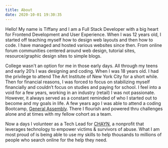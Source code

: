 ```yaml
---
title: About
date: 2020-10-01 19:30:35
---
```


<!-- ![drawing, hera hussain @ chayn.co](images/8.png) -->
Hello!  My name is Tiffany and I am a Full Stack Developer with a big heart for Frontend Development and User Experience. When I was 12 years old, I started off teaching myself how to design web layouts and then how to code. I have managed and hosted various websites since then. From online forum communities centered around web design, tutorial sites, resource/graphic design sites to simple blogs.

College wasn't an option for me in those early days. All through my teens and early 20’s I was designing and coding. When I was 18 years old. I had the privilege to attend The Art Institute of New York City for a short while. Then for financial reasons, I was forced to focus on stabilizing myself financially and couldn’t focus on studies and paying for school. I feel into a void for a few years, working in an industry (retail) I was not passionate. However, it always served as a constant reminded of who I started out to become and my goals in life. A few years ago I was able to attend a coding Bootcamp, [General Assembly](https://generalassemb.ly/). There I flourish and powered thru challenges alone and at times with my fellow cohort as a team.

Now a days I volunteer as a Tech Lead for [CHAYN](chayn.co), a nonprofit that leverages technology to empower victims & survivors of abuse. What I am most proud of is being able to use my skills to help thousands to millions of people who search online for the help they need.

<!-- Right now we are working on rolling out a course to help people who have experience abuse or maybe currently experience abuse. The platform is called Soul Medicine. For this project, I will be the Front End Developer. When I am not working with CHAYN, I keep busy taking on Freelancer projects with my side business Tiffany Lo Designs. -->
